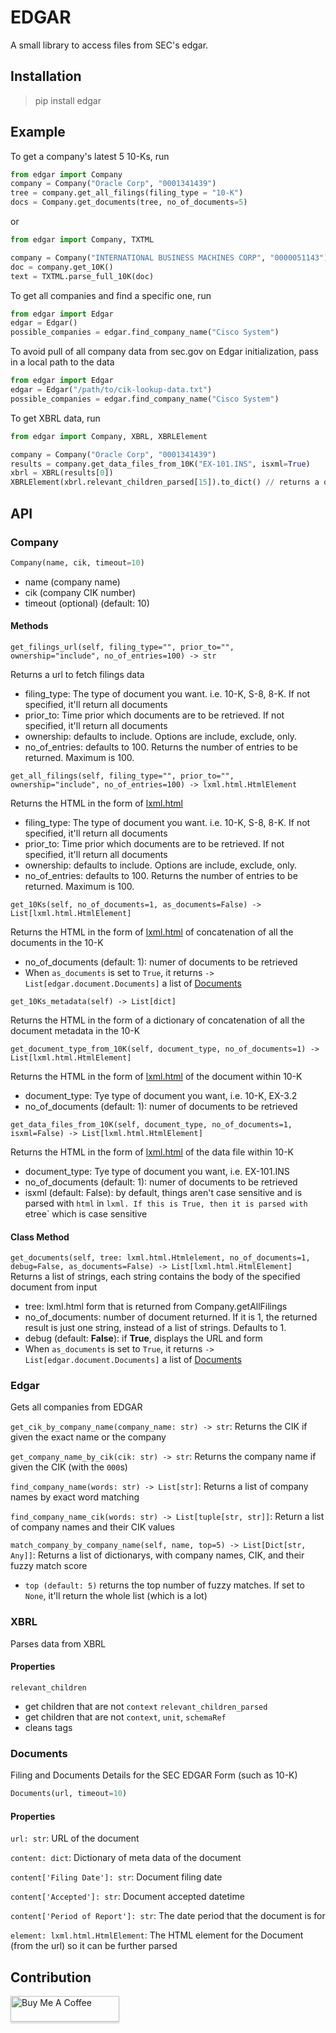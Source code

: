 # EDGAR
A small library to access files from SEC's edgar.

## Installation

>   pip install edgar

## Example
To get a company's latest 5 10-Ks, run

``` python
from edgar import Company
company = Company("Oracle Corp", "0001341439")
tree = company.get_all_filings(filing_type = "10-K")
docs = Company.get_documents(tree, no_of_documents=5)
```
or
```python
from edgar import Company, TXTML

company = Company("INTERNATIONAL BUSINESS MACHINES CORP", "0000051143")
doc = company.get_10K()
text = TXTML.parse_full_10K(doc)
```

To get all companies and find a specific one, run

``` python
from edgar import Edgar
edgar = Edgar()
possible_companies = edgar.find_company_name("Cisco System")
```

To avoid pull of all company data from sec.gov on Edgar initialization, pass in a local path to the data

``` python
from edgar import Edgar
edgar = Edgar("/path/to/cik-lookup-data.txt")
possible_companies = edgar.find_company_name("Cisco System")
```


To get XBRL data, run
```python
from edgar import Company, XBRL, XBRLElement

company = Company("Oracle Corp", "0001341439")
results = company.get_data_files_from_10K("EX-101.INS", isxml=True)
xbrl = XBRL(results[0])
XBRLElement(xbrl.relevant_children_parsed[15]).to_dict() // returns a dictionary of name, value, and schemaRef
```

## API

### Company
```python
Company(name, cik, timeout=10)
```
* name (company name)
* cik (company CIK number)
* timeout (optional) (default: 10)

#### Methods

`get_filings_url(self, filing_type="", prior_to="", ownership="include", no_of_entries=100) -> str`

Returns a url to fetch filings data
* filing_type: The type of document you want. i.e. 10-K, S-8, 8-K. If not specified, it'll return all documents
* prior_to: Time prior which documents are to be retrieved. If not specified, it'll return all documents
* ownership: defaults to include. Options are include, exclude, only.
* no_of_entries: defaults to 100. Returns the number of entries to be returned. Maximum is 100.


`get_all_filings(self, filing_type="", prior_to="", ownership="include", no_of_entries=100) -> lxml.html.HtmlElement`

Returns the HTML in the form of [lxml.html](http://lxml.de/lxmlhtml.html)
* filing_type: The type of document you want. i.e. 10-K, S-8, 8-K. If not specified, it'll return all documents
* prior_to: Time prior which documents are to be retrieved. If not specified, it'll return all documents
* ownership: defaults to include. Options are include, exclude, only.
* no_of_entries: defaults to 100. Returns the number of entries to be returned. Maximum is 100.


`get_10Ks(self, no_of_documents=1, as_documents=False) -> List[lxml.html.HtmlElement]`

Returns the HTML in the form of [lxml.html](http://lxml.de/lxmlhtml.html) of concatenation of all the documents in the 10-K
* no_of_documents (default: 1): numer of documents to be retrieved
* When `as_documents` is set to `True`, it returns `-> List[edgar.document.Documents]` a list of [Documents](#documents)

`get_10Ks_metadata(self) -> List[dict]`

Returns the HTML in the form of a dictionary of concatenation of all the document metadata in the 10-K


`get_document_type_from_10K(self, document_type, no_of_documents=1) -> List[lxml.html.HtmlElement]`

Returns the HTML in the form of [lxml.html](http://lxml.de/lxmlhtml.html) of the document within 10-K
* document_type: Tye type of document you want, i.e. 10-K, EX-3.2
* no_of_documents (default: 1): numer of documents to be retrieved


`get_data_files_from_10K(self, document_type, no_of_documents=1, isxml=False) -> List[lxml.html.HtmlElement]`

Returns the HTML in the form of [lxml.html](http://lxml.de/lxmlhtml.html) of the data file within 10-K
* document_type: Tye type of document you want, i.e. EX-101.INS
* no_of_documents (default: 1): numer of documents to be retrieved
* isxml (default: False): by default, things aren't case sensitive and is parsed with `html` in `lxml. If this is True, then it is parsed with `etree` which is case sensitive

#### Class Method

`get_documents(self, tree: lxml.html.Htmlelement, no_of_documents=1, debug=False, as_documents=False) -> List[lxml.html.HtmlElement]` Returns a list of strings, each string contains the body of the specified document from input

* tree: lxml.html form that is returned from Company.getAllFilings
* no_of_documents: number of document returned. If it is 1, the returned result is just one string, instead of a list of strings. Defaults to 1.
* debug (default: **False**): if **True**, displays the URL and form
* When `as_documents` is set to `True`, it returns `-> List[edgar.document.Documents]` a list of [Documents](#documents)



### Edgar
Gets all companies from EDGAR

`get_cik_by_company_name(company_name: str) -> str`: Returns the CIK if given the exact name or the company

`get_company_name_by_cik(cik: str) -> str`: Returns the company name if given the CIK (with the `000`s) 

`find_company_name(words: str) -> List[str]`: Returns a list of company names by exact word matching

`find_company_name_cik(words: str) -> List[tuple[str, str]]`: Return a list of company names and their CIK values

`match_company_by_company_name(self, name, top=5) -> List[Dict[str, Any]]`: Returns a list of dictionarys, with company names, CIK, and their fuzzy match score
* `top (default: 5)` returns the top number of fuzzy matches. If set to `None`, it'll return the whole list (which is a lot)

### XBRL
Parses data from XBRL
#### Properties
`relevant_children`
* get children that are not `context`
`relevant_children_parsed`
* get children that are not `context`, `unit`, `schemaRef`
* cleans tags

### Documents
Filing and Documents Details for the SEC EDGAR Form (such as 10-K)

```python
Documents(url, timeout=10)
```
#### Properties
`url: str`: URL of the document

`content: dict`: Dictionary of meta data of the document

`content['Filing Date']: str`: Document filing date

`content['Accepted']: str`: Document accepted datetime

`content['Period of Report']: str`: The date period that the document is for

`element: lxml.html.HtmlElement`: The HTML element for the Document (from the url) so it can be further parsed


## Contribution
<a href="https://www.buymeacoffee.com/joeyism" target="_blank"><img src="https://www.buymeacoffee.com/assets/img/custom_images/orange_img.png" alt="Buy Me A Coffee" style="height: 41px !important;width: 174px !important;box-shadow: 0px 3px 2px 0px rgba(190, 190, 190, 0.5) !important;-webkit-box-shadow: 0px 3px 2px 0px rgba(190, 190, 190, 0.5) !important;" ></a>
